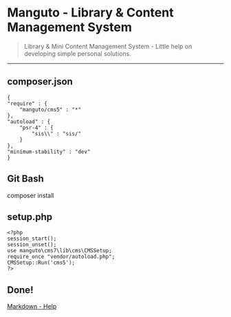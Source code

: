 # Manguto - Library & Content Management System

> Library & Mini Content Management System - Little help on developing simple personal solutions. 

----
## composer.json
    {
	"require" : {
		"manguto/cms5" : "*"
	},
	"autoload" : {
		"psr-4" : {
			"sis\\" : "sis/"
		}
	},
	"minimum-stability" : "dev"
	}

## Git Bash
composer install

## setup.php
    <?php    
    session_start();
    session_unset();    
    use manguto\cms7\lib\cms\CMSSetup;
    require_once "vendor/autoload.php";
    CMSSetup::Run('cms5');        
    ?>

## Done!


[Markdown - Help](http://markdownlivepreview.com)
